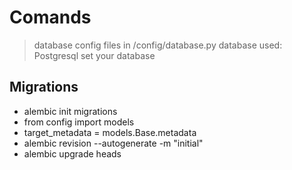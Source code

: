 # Comands

> database config files in /config/database.py
> database used: Postgresql
> set your database 

## Migrations 

 - alembic init migrations
  - from config import models
 - target_metadata = models.Base.metadata
 - alembic revision --autogenerate -m "initial"
 - alembic upgrade heads
